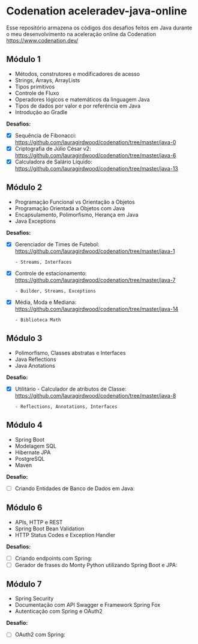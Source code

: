# Codenation aceleradev-java-online
Esse repositório armazena os códigos dos desafios feitos em Java durante o meu desenvolvimento na aceleração online da Codenation https://www.codenation.dev/

## Módulo 1
* Métodos, construtores e modificadores de acesso
* Strings, Arrays, ArrayLists
* Tipos primitivos
* Controle de Fluxo
* Operadores lógicos e matemáticos da linguagem Java
* Tipos de dados por valor e por referência em Java
* Introdução ao Gradle

**Desafios:**
- [x] Sequência de Fibonacci: https://github.com/lauragirdwood/codenation/tree/master/java-0
- [x] Criptografia de Júlio César v2: https://github.com/lauragirdwood/codenation/tree/master/java-6
- [x] Calculadora de Salário Líquido: https://github.com/lauragirdwood/codenation/tree/master/java-13

## Módulo 2
* Programação Funcional vs Orientação a Objetos
* Programação Orientada a Objetos com Java
* Encapsulamento, Polimorfismo, Herança em Java
* Java Exceptions

**Desafios:**
- [x] Gerenciador de Times de Futebol: https://github.com/lauragirdwood/codenation/tree/master/java-1 

      - Streams, Interfaces
- [x] Controle de estacionamento: https://github.com/lauragirdwood/codenation/tree/master/java-7

      - Builder, Streams, Exceptions
- [x] Média, Moda e Mediana: https://github.com/lauragirdwood/codenation/tree/master/java-14

      - Biblioteca Math 

## Módulo 3
* Polimorfismo, Classes abstratas e Interfaces
* Java Reflections
* Java Anotations

**Desafio:**
- [X] Utilitário - Calculador de atributos de Classe: https://github.com/lauragirdwood/codenation/tree/master/java-8

      - Reflections, Annotations, Interfaces

## Módulo 4
* Spring Boot
* Modelagem SQL
* Hibernate JPA
* PostgreSQL
* Maven

**Desafio:**
- [ ] Criando Entidades de Banco de Dados em Java: 


## Módulo 6
* APIs, HTTP e REST
* Spring Boot Bean Validation
* HTTP Status Codes e Exception Handler

**Desafios:**
- [ ] Criando endpoints com Spring:
- [ ] Gerador de frases do Monty Python utilizando Spring Boot e JPA:

## Módulo 7
* Spring Security
* Documentação com API Swagger e Framework Spring Fox
* Autenticação com Spring e OAuth2

**Desafio:**
- [ ] OAuth2 com Spring: 
